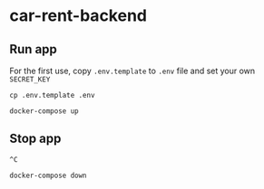 # car-rent-backend

## Run app

For the first use, copy `.env.template` to `.env` file and set your own `SECRET_KEY`

```shell
cp .env.template .env
```

```shell
docker-compose up
```

## Stop app

```shell
^C
```

```shell
docker-compose down
```
